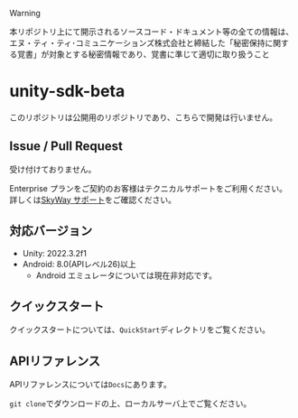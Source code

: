 > [!WARNING]
> 本リポジトリ上にて開示されるソースコード・ドキュメント等の全ての情報は、エヌ・ティ・ティ･コミュニケーションズ株式会社と締結した「秘密保持に関する覚書」が対象とする秘密情報であり、覚書に準じて適切に取り扱うこと

# unity-sdk-beta

このリポジトリは公開用のリポジトリであり、こちらで開発は行いません。

## Issue / Pull Request

受け付けておりません。

Enterprise プランをご契約のお客様はテクニカルサポートをご利用ください。
詳しくは[SkyWay サポート](https://support.skyway.ntt.com/hc/ja)をご確認ください。

## 対応バージョン

- Unity: 2022.3.2f1
- Android: 8.0(APIレベル26)以上
  - Android エミュレータについては現在非対応です。

## クイックスタート

クイックスタートについては、`QuickStart`ディレクトリをご覧ください。

## APIリファレンス

APIリファレンスについては`Docs`にあります。

`git clone`でダウンロードの上、ローカルサーバ上でご覧ください。

